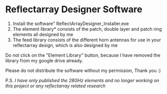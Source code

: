 # Reflectarray Designer Software

1. Install the software" ReflectArrayDesigner_Installer.exe
2. The element library* consists of the patch, double layer and patch ring elements all designed by me
3. The feed library consists of the different horn antennas for use in your reflectarray design, which is also designed by me

Do not click on the "Element Library" button, because I have removed the library from my google drive already.

Please do not distribute the software without my permission, Thank you :)

P.S.
*I have only published the 28GHz elements and no longer working on this project or any reflectarray related research*
